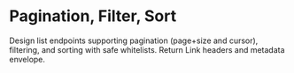 # Pagination, Filter, Sort
Design list endpoints supporting pagination (page+size and cursor), filtering, and sorting with safe whitelists.
Return Link headers and metadata envelope.
